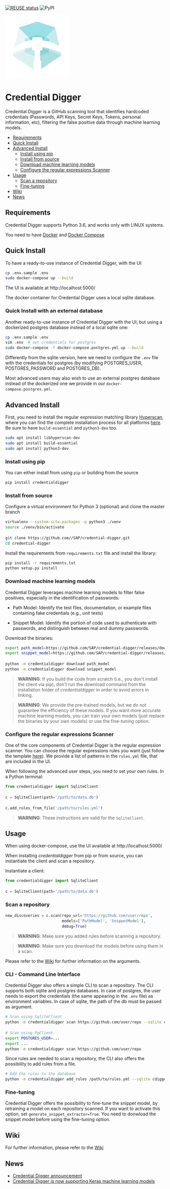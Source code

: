 [![REUSE status](https://api.reuse.software/badge/github.com/SAP/credential-digger)](https://api.reuse.software/info/github.com/SAP/credential-digger)
![PyPI](https://img.shields.io/pypi/v/credentialdigger)

![Logo](https://raw.githubusercontent.com/SAP/credential-digger/master/github_assets/Logo-CD-Mint_48.png)

# Credential Digger

Credential Digger is a GitHub scanning tool that identifies hardcoded credentials (Passwords, API Keys, Secret Keys, Tokens, personal information, etc), filtering the false positive data through machine learning models.

-  [Requirements](#requirements)
-  [Quick Install](#quick-install)
-  [Advanced Install](#advanced-install)
	-  [Install using pip](#install-using-pip)
	-  [Install from source](#install-from-source)
  	-  [Download machine learning models](#download-machine-learning-models)
	-  [Configure the regular expressions Scanner](#configure-the-regular-expressions-scanner)
-  [Usage](#usage)
	-  [Scan a repository](#scan-a-repository)
	-  [Fine-tuning](#fine-tuning)
-  [Wiki](#wiki)
-  [News](#news)


## Requirements

Credential Digger supports Python 3.6, and works only with LINUX systems.

You need to have [Docker](https://docs.docker.com/engine/install/) and [Docker Compose](https://docs.docker.com/compose/install/)


## Quick Install

To have a ready-to-use instance of Credential Digger, with the UI:

```bash
cp .env.sample .env
sudo docker-compose up --build
```

The UI is available at http://localhost:5000/

The docker container for Credential Digger uses a local sqlite database.

### Quick Install with an external database

Another ready-to-use instance of Credential Digger with the UI, but using a dockerized postgres database instead of a local sqlite one:

```bash
cp .env.sample .env
vim .env  # set credentials for postgres
sudo docker-compose -f docker-compose.postgres.yml up --build
```

Differently from the sqlite version, here we need to configure the `.env` file with the credentials for postgres (by modifying POSTGRES_USER, POSTGRES_PASSWORD and POSTGRES_DB).

Most advanced users may also wish to use an external postgres database instead of the dockerized one we provide in our `docker-compose.postgres.yml`.

## Advanced Install

First, you need to install the regular expression matching library [Hyperscan](https://github.com/intel/hyperscan), where you can find the complete installation process for all platforms [here](http://intel.github.io/hyperscan/dev-reference/getting_started.html). Be sure to have `build-essential` and `python3-dev` too.

```bash
sudo apt install libhyperscan-dev
sudo apt install build-essential
sudo apt install python3-dev
```

### Install using pip

You can either install from using `pip` or building from the source

```bash
pip install credentialdigger
```

### Install from source

Configure a virtual environment for Python 3 (optional) and clone the master branch

```bash
virtualenv --system-site-packages -p python3 ./venv
source ./venv/bin/activate

git clone https://github.com//SAP/credential-digger.git
cd credential-digger
```

Install the requirements from `requirements.txt` file and install the library:

```bash
pip install -r requirements.txt
python setup.py install
```

### Download machine learning models

Credential Digger leverages machine learning models to filter false positives, especially in the identification of passwords:

- Path Model: Identify the test files, documentation, or example files containing fake credentials (e.g., unit tests)

- Snippet Model: Identify the portion of code used to authenticate with passwords, and distinguish between real and dummy passwords.


Download the binaries:

```bash
export path_model=https://github.com/SAP/credential-digger/releases/download/PM-v1.0.1/path_model-1.0.1.tar.gz
export snippet_model=https://github.com/SAP/credential-digger/releases/download/SM-v1.0.0/snippet_model-1.0.0.tar.gz

python -m credentialdigger download path_model
python -m credentialdigger download snippet_model
```
>  **WARNING**: If you build the code from scratch (i.e., you don't install the client via
pip), don't run the download command from the installation folder of
_credentialdigger_ in order to avoid errors in linking.

>  **WARNING**: We provide the pre-trained models, but we do not guarantee the efficiency of these models. If you want more accurate machine learning models, you can train your own models (just replace the binaries by your own models) or use the fine-tuning option.


### Configure the regular expressions Scanner

One of the core components of Credential Digger is the regular expression scanner. You can choose the regular expressions rules you want (just follow the template [here](https://github.com/SAP/credential-digger/blob/master/ui/backend/rules.yml)). We provide a list of patterns in the `rules.yml` file, that are included in the UI.

When following the advanced user steps, you need to set your own rules. In a Python terminal:

```python
from credentialdigger import SqliteClient

c = SqliteClient(path='/path/to/data.db')

c.add_rules_from_file('/path/to/rules.yml')
```

>  **WARNING**: These instructions are valid for the `SqliteClient`.

## Usage

When using docker-compose, use the UI available at http://localhost:5000/

When installing _credentialdigger_ from pip or from source, you can instantiate the client and scan a repository. 

Instantiate a client:

```python
from credentialdigger import SqliteClient

c = SqliteClient(path='/path/to/data.db')
```

### Scan a repository

```python
new_discoveries = c.scan(repo_url='https://github.com/user/repo',
                         models=['PathModel', 'SnippetModel'],
                         debug=True)
```

>  **WARNING**: Make sure you added rules before scanning a repository.

>  **WARNING**: Make sure you download the models before using them in a scan.

Please refer to the [Wiki](https://github.com/SAP/credential-digger/wiki) for further information on the arguments.

### CLI - Command Line Interface

Credential Digger also offers a simple CLI to scan a repository. The CLI supports both sqlite and postgres databases. In case of postgres, the user needs to export the credentials (the same appearing in the `.env` file) as environment variables. In case of sqlite, the path of the db must be passed as argument.
```bash
# Scan using SqliteClient
python -m credentialdigger scan https://github.com/user/repo --sqlite cdigger.db

# Scan using PgClient
export POSTGRES_USER=...
export ...
python -m credentialdigger scan https://github.com/user/repo
```

Since rules are needed to scan a repository, the CLI also offers the possibility to add rules from a file.
```bash
# Add the rules to the database
python -m credentialdigger add_rules /path/to/rules.yml --sqlite cdigger.db
```

### Fine-tuning

Credential Digger offers the possibility to fine-tune the snippet model, by retraining a model on each repository scanned.
If you want to activate this option, set `generate_snippet_extractor=True`. You need to donwload the snippet model before using the fine-tuning option.


## Wiki

For further information, please refer to the [Wiki](https://github.com/SAP/credential-digger/wiki)


## News

-  [Credential Digger announcement](https://blogs.sap.com/2020/06/23/credential-digger-using-machine-learning-to-identify-hardcoded-credentials-in-github)
-  [Credential Digger is now supporting Keras machine learning models](https://github.com/SAP/credential-digger/tree/keras_models)
